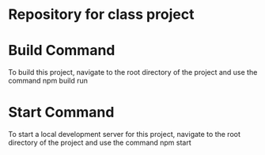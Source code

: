 # Repository for class project

# Build Command

To build this project, navigate to the root directory of the 
project and use the command npm build run

# Start Command

To start a local development server for this project, navigate to the root directory of the 
project and use the command npm start
